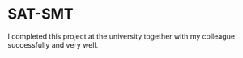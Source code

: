 # SAT-SMT
I completed this project at the university together with my colleague successfully and very well. 
